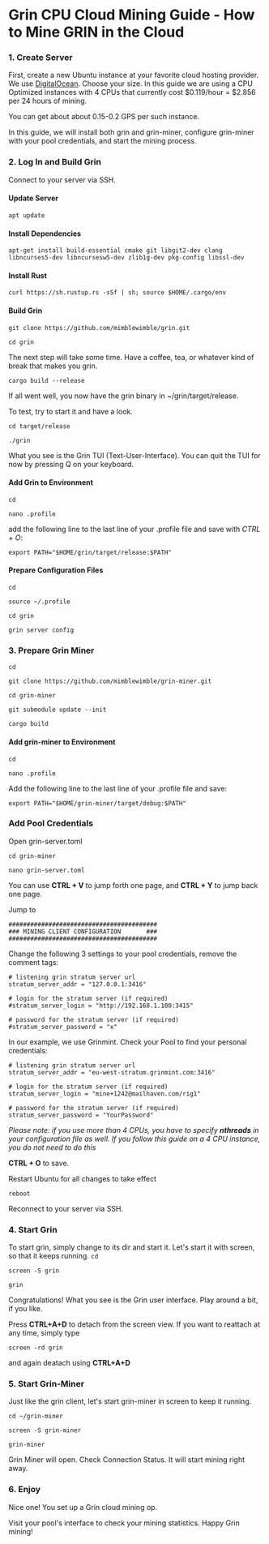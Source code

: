 # Grin CPU Cloud Mining Guide - How to Mine GRIN in the Cloud

### 1. Create Server
First, create a new Ubuntu instance at your favorite cloud hosting provider. We use [DigitalOcean](https://m.do.co/c/8949111a23b1). Choose your size. In this guide we are using a CPU Optimized instances with 4 CPUs that currently cost $0.119/hour = $2.856 per 24 hours of mining. 

You can get about about 0.15-0.2 GPS per such instance.

In this guide, we will install both grin and grin-miner, configure grin-miner with your pool credentials, and start the mining process.

### 2. Log In and Build Grin
Connect to your server via SSH. 

#### Update Server

`apt update`

#### Install Dependencies

`apt-get install build-essential cmake git libgit2-dev clang libncurses5-dev libncursesw5-dev zlib1g-dev pkg-config libssl-dev`

#### Install Rust

`curl https://sh.rustup.rs -sSf | sh; source $HOME/.cargo/env`

#### Build Grin

`git clone https://github.com/mimblewimble/grin.git`

`cd grin`

The next step will take some time. Have a coffee, tea, or whatever kind of break that makes you grin.

`cargo build --release`

If all went well, you now have the grin binary in ~/grin/target/release.

To test, try to start it and have a look.

`cd target/release`

`./grin`

What you see is the Grin TUI (Text-User-Interface). You can quit the TUI for now by pressing Q on your keyboard.

#### Add Grin to Environment

`cd`

`nano .profile`

add the following line to the last line of your .profile file and save with *CTRL + O*:

`export PATH="$HOME/grin/target/release:$PATH"`

#### Prepare Configuration Files

`cd`

`source ~/.profile`

`cd grin`

`grin server config`


### 3. Prepare Grin Miner

`cd`

`git clone https://github.com/mimblewimble/grin-miner.git`

`cd grin-miner`

`git submodule update --init`

`cargo build`

#### Add grin-miner to Environment

`cd`

`nano .profile`

Add the following line to the last line of your .profile file and save:

`export PATH="$HOME/grin-miner/target/debug:$PATH"`


### Add Pool Credentials

Open grin-server.toml

`cd grin-miner`

`nano grin-server.toml`

You can use **CTRL + V** to jump forth one page, and **CTRL + Y** to jump back one page.

Jump to

```
#########################################
### MINING CLIENT CONFIGURATION       ###
######################################### 
```

Change the following 3 settings to your pool credentials, remove the comment tags:

``` 
# listening grin stratum server url
stratum_server_addr = "127.0.0.1:3416"

# login for the stratum server (if required)
#stratum_server_login = "http://192.168.1.100:3415"

# password for the stratum server (if required)
#stratum_server_password = "x" 
```

In our example, we use Grinmint. Check your Pool to find your personal credentials:

```
# listening grin stratum server url
stratum_server_addr = "eu-west-stratum.grinmint.com:3416"

# login for the stratum server (if required)
stratum_server_login = "mine+1242@mailhaven.com/rig1"

# password for the stratum server (if required)
stratum_server_password = "YourPassword"
``` 

*Please note: if you use more than 4 CPUs, you have to specify **nthreads** in your configuration file as well. If you follow this guide on a 4 CPU instance, you do not need to do this*

**CTRL + O** to save. 

Restart Ubuntu for all changes to take effect

`reboot`

Reconnect to your server via SSH.

### 4. Start Grin

To start grin, simply change to its dir and start it. Let's start it with screen, so that it keeps running.
`cd`

`screen -S grin`

`grin`

Congratulations! What you see is the Grin user interface. Play around a bit, if you like.

Press **CTRL+A+D** to detach from the screen view. If you want to reattach at any time, simply type 

`screen -rd grin`

and again deatach using **CTRL+A+D**

### 5. Start Grin-Miner

Just like the grin client, let's start grin-miner in screen to keep it running.

`cd ~/grin-miner`

`screen -S grin-miner`

`grin-miner`

Grin Miner will open. Check Connection Status. It will start mining right away. 

### 6. Enjoy

Nice one! You set up a Grin cloud mining op. 

Visit your pool's interface to check your mining statistics. Happy Grin mining!

